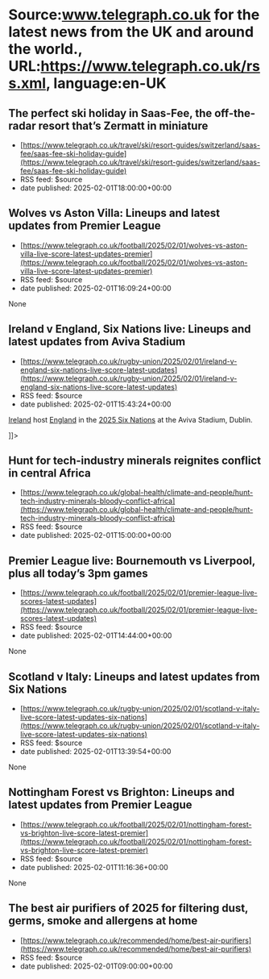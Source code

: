 # Source:www.telegraph.co.uk for the latest news from the UK and around the world., URL:https://www.telegraph.co.uk/rss.xml, language:en-UK

## The perfect ski holiday in Saas-Fee, the off-the-radar resort that’s Zermatt in miniature
 - [https://www.telegraph.co.uk/travel/ski/resort-guides/switzerland/saas-fee/saas-fee-ski-holiday-guide](https://www.telegraph.co.uk/travel/ski/resort-guides/switzerland/saas-fee/saas-fee-ski-holiday-guide)
 - RSS feed: $source
 - date published: 2025-02-01T18:00:00+00:00

<![CDATA[The best places to stay, eat, drink and ski in Switzerland's snow-sure little gem]]>

## Wolves vs Aston Villa: Lineups and latest updates from Premier League
 - [https://www.telegraph.co.uk/football/2025/02/01/wolves-vs-aston-villa-live-score-latest-updates-premier](https://www.telegraph.co.uk/football/2025/02/01/wolves-vs-aston-villa-live-score-latest-updates-premier)
 - RSS feed: $source
 - date published: 2025-02-01T16:09:24+00:00

None

## Ireland v England, Six Nations live: Lineups and latest updates from Aviva Stadium
 - [https://www.telegraph.co.uk/rugby-union/2025/02/01/ireland-v-england-six-nations-live-score-latest-updates](https://www.telegraph.co.uk/rugby-union/2025/02/01/ireland-v-england-six-nations-live-score-latest-updates)
 - RSS feed: $source
 - date published: 2025-02-01T15:43:24+00:00

<![CDATA[<p><a class="ck-custom-link" href="https://www.telegraph.co.uk/ireland-rugby-union-team/">Ireland</a> host <a class="ck-custom-link" href="https://www.telegraph.co.uk/england-rugby-union-team/">England</a> in the <a class="ck-custom-link" href="https://www.telegraph.co.uk/six-nations/">2025 Six Nations</a> at the Aviva Stadium, Dublin.</p>]]>

## Hunt for tech-industry minerals reignites conflict in central Africa
 - [https://www.telegraph.co.uk/global-health/climate-and-people/hunt-tech-industry-minerals-bloody-conflict-africa](https://www.telegraph.co.uk/global-health/climate-and-people/hunt-tech-industry-minerals-bloody-conflict-africa)
 - RSS feed: $source
 - date published: 2025-02-01T15:00:00+00:00

<![CDATA[Rwanda-backed M23 rebels seized a Rubaya coltan mine and with it an area brimming in lucrative minerals]]>

## Premier League live: Bournemouth vs Liverpool, plus all today’s 3pm games
 - [https://www.telegraph.co.uk/football/2025/02/01/premier-league-live-scores-latest-updates](https://www.telegraph.co.uk/football/2025/02/01/premier-league-live-scores-latest-updates)
 - RSS feed: $source
 - date published: 2025-02-01T14:44:00+00:00

None

## Scotland v Italy: Lineups and latest updates from Six Nations
 - [https://www.telegraph.co.uk/rugby-union/2025/02/01/scotland-v-italy-live-score-latest-updates-six-nations](https://www.telegraph.co.uk/rugby-union/2025/02/01/scotland-v-italy-live-score-latest-updates-six-nations)
 - RSS feed: $source
 - date published: 2025-02-01T13:39:54+00:00

None

## Nottingham Forest vs Brighton: Lineups and latest updates from Premier League
 - [https://www.telegraph.co.uk/football/2025/02/01/nottingham-forest-vs-brighton-live-score-latest-premier](https://www.telegraph.co.uk/football/2025/02/01/nottingham-forest-vs-brighton-live-score-latest-premier)
 - RSS feed: $source
 - date published: 2025-02-01T11:16:36+00:00

None

## The best air purifiers of 2025 for filtering dust, germs, smoke and allergens at home
 - [https://www.telegraph.co.uk/recommended/home/best-air-purifiers](https://www.telegraph.co.uk/recommended/home/best-air-purifiers)
 - RSS feed: $source
 - date published: 2025-02-01T09:00:00+00:00

<![CDATA[From Dyson to Philips, here are the 10 best air purifiers for your home in 2025, as recommended by experts]]>

